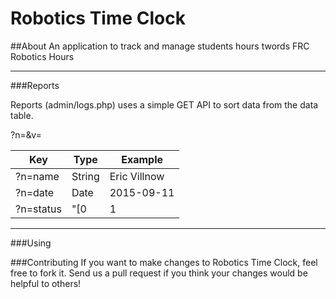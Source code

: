Robotics Time Clock
================

##About
An application to track and manage students hours twords FRC Robotics Hours
___

###Reports

Reports (admin/logs.php) uses a simple GET API to sort data from the data table.

?n=&v=

| Key | Type | Example |
| --- | ----- | -----|
| ?n=name | String | Eric Villnow |
| ?n=date | Date | 2015-09-11 |
| ?n=status | "[0|1|2]" | 1 |

___


###Using

###Contributing
If you want to make changes to Robotics Time Clock, feel free to fork it. Send us a pull request if you think your changes would be helpful to others!